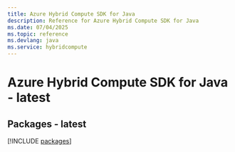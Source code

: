 ```yaml
---
title: Azure Hybrid Compute SDK for Java
description: Reference for Azure Hybrid Compute SDK for Java
ms.date: 07/04/2025
ms.topic: reference
ms.devlang: java
ms.service: hybridcompute
---
```

# Azure Hybrid Compute SDK for Java - latest
## Packages - latest
[!INCLUDE [packages](hybrid-compute-index.md)]